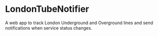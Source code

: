 # LondonTubeNotifier
A web app to track London Underground and Overground lines and send notifications when service status changes.
